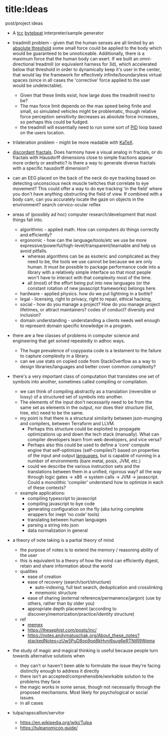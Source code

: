 title:Ideas
===

post/project ideas

* A [tcc](https://web.stanford.edu/~engler/tickc.pdf) [bytebeat](http://canonical.org/~kragen/bytebeat/) interpreter/sample generator
* treadmill problem - given that the human senses are all limited by an [absolute threshold](https://en.wikipedia.org/wiki/Absolute_threshold)
    some small force could be applied to the body which would be guaranteed to be unnoticeable.
    Additionally, there is a maximum force that the human body can exert.
    If we built an omni-directional treadmill (or equivalent harness for 3d), which accelerated below that threshold in
    order to dynamically keep it's user in the center, that would lay the framework for effectively infinite/boundaryless
    virtual spaces (since in all cases the 'corrective' force applied to the user would be undetectable).
    * Given that these limits exist, how large does the treadmill need to be?
    * The max force limit depends on the max speed being finite and small, so simulated vehicles might be problematic, though
        relative force perception sensitivity decreases as absolute force increases, so perhaps this could be fudged.
    * the treadmill will essentially need to run some sort of [PID](https://en.wikipedia.org/wiki/PID_controller) loop based on the users location.
* trilateration problem - might be more readable with [KaTeX](https://github.com/KaTeX/KaTeX).
* [discordant](https://www.youtube.com/watch?v=cyW5z-M2yzw) [fractals](https://en.wikipedia.org/wiki/Hausdorff_dimension).
    Does harmony have a visual analog in fractals, or do fractals with Hausdorff dimensions close to simple fractions
    appear more orderly or aesthetic? Is there a way to generate diverse fractals with a specific hausdorff dimension?
* can an EEG placed on the back of the neck do eye tracking based on detecting unconscious neck muscle twitches that correlate to eye movement?
    This could offer a way to do eye tracking 'in the field' where you don't have anything obstructing the field of view.
    If combined with a body cam, can you accurately locate the gaze on objects in the environment?
    search cervico-ocular reflex

* areas of (possibly ad hoc) computer research/development that most things fall into.
    * algorithmic - applied math. How can computers do things correctly and efficiently?
    * ergonomic - how can the language/tools/etc we use be more expressive/powerful/high-level/transparent/learnable
        and help us avoid pitfalls.
        * whereas algorithms can be as esoteric and complicated as they need to be, the tools we use cannot be because we are only human.
            It must be possible to package performance code into a library with a relatively simple interface so that
            most people won't have to interact with that complexity most of the time.
        * all (most) of the effort being put into new languages (or the constant rotation of new javascript frameworks) belongs here.
    * hardware - applied physics. how do we put lightning in a bottle?
    * legal - licensing, right to privacy, right to repair, ethical hacking,
    * social - how do you manage a project? How do you manage project lifetimes, or attract maintainers? codes of conduct?
        diversity and inclusion?
    * domain understanding - understanding a clients needs well enough to represent domain specific knowledge in a program.

* there are a few classes of problems in computer science and engineering that get solved repeatedly in adhoc ways.
    * The huge prevalence of copypasta code is a testament to the failure to capture complexity in a library.
    * can we use stats on copied code from StackOverflow as a way to design libraries/languages and better cover common complexity?

* there's a very important class of computation that translates one set of symbols into another, sometimes called compiling or compilation.
    * we can think of compiling abstractly as a translation (reversible or lossy) of a structured set of symbols into another.
    * The elements of the input don't necessarily need to be from the same set as elements in the output, nor does their structure (list, tree, etc) need to be the same.
    * my point is that there is a structural similarity between json-munging and compilers, between Terraform and LLVM.
        * Perhaps this structure could be exploited to propagate optimizations up and down the tech stack (manually).
            What can compiler developers learn from web developers, and vice versa?
        * Perhaps also this could be used to define a 'core' compute engine that self-optimizes (self-compiles?) based on properties
            of the input and output  [languages](https://en.wikipedia.org/wiki/Category_theory), but is capable of running
            in a number of environments (bare metal, posix, JVM, etc.)
        * could we describe the various instruction sets and the translations between them in a unified, rigorous way?
            all the way through logic gates -> x86 -> system calls -> JVM -> javascript. Could a monolithic 'compiler'
            understand how to optimize in each of these contexts?
    * example applications:
        - compiling typescript to javascript
        - compiling javascript to bye code
        - generating configuration on the fly (aka turing complete wrappers for inept 'no code' tools)
        - translating between human languages
        - parsing a string into json
        - data normalization in general

* a theory of note taking is a partial theory of mind
    * the purpose of notes is to extend the memory / reasoning ability of the user
    * this is equivalent to a theory of how the mind can efficiently digest, retain and share information about the world
    * qualities
        - ease of creation
        - ease of recovery (search/sort/structure)
            * auto-indexing, full text search, deduplication and crosslinking
            * mnemonic structure
        - ease of sharing (external reference/permanence/jargon) (use by others, rather than by older you)
        - appropriate depth placement (according to discovery/memorization/practice/identity structure)
    * ref
        - [memex](https://www.w3.org/History/1945/vbush/)
        - https://thesephist.com/posts/inc/
        - https://notes.andymatuschak.org/About_these_notes?stackedNotes=zUw5PuD8op9oq8kHvni6sug6eRTNtR9Wqma

* the study of magic and magical thinking is useful because people turn towards alternative solutions when
    * they can't or haven't been able to formulate the issue they're facing distinctly enough to address it directly
    * there isn't an accepted/comprehensible/workable solution to the problems they face
    * the magic works in some sense, though not necessarily through the proposed mechanisms.
        Most likely for psychological or social issues.
    * in all cases

* tulpa/rapscallion/servitor
    * https://en.wikipedia.org/wiki/Tulpa
    * https://tulpanomicon.guide/